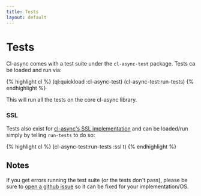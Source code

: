 ```yaml
---
title: Tests
layout: default
---
```


Tests
=====
Cl-async comes with a test suite under the `cl-async-test` package. Tests ca be
loaded and run via:

{% highlight cl %}
(ql:quickload :cl-async-test)
(cl-async-test:run-tests)
{% endhighlight %}

This will run all the tests on the core cl-async library.

### SSL
Tests also exist for [cl-async's SSL implementation](/cl-async/tcp-ssl) and can
be loaded/run simply by telling `run-tests` to do so:

{% highlight cl %}
(cl-async-test:run-tests :ssl t)
{% endhighlight %}

Notes
-----
If you get errors running the test suite (or the tests don't pass), please be
sure to [open a github issue](https://github.com/orthecreedence/cl-async/issues)
so it can be fixed for your implementation/OS.
